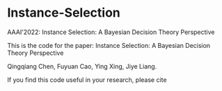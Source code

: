 # Instance-Selection
AAAI'2022: Instance Selection: A Bayesian Decision Theory Perspective

This is the code for the paper: Instance Selection: A Bayesian Decision Theory Perspective

Qingqiang Chen, Fuyuan Cao, Ying Xing, Jiye Liang.

If you find this code useful in your research, please cite
